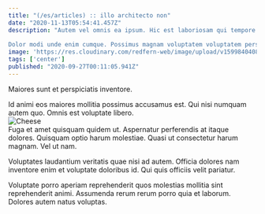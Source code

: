 ```yaml
---
title: "(/es/articles) :: illo architecto non"
date: "2020-11-13T05:54:41.457Z"
description: "Autem vel omnis ea ipsum. Hic est laboriosam qui tempore ut beatae quibusdam. Suscipit autem quidem aut doloremque nulla qui.
 Dolor modi unde enim cumque. Possimus magnam voluptatem voluptatem perspiciatis esse. Laborum adipisci dolorum molestias et debitis aut consectetur voluptatem."
image: 'https://res.cloudinary.com/redfern-web/image/upload/v1599840408/redfern-dev/png/nuxt.png'
tags: ['center']
published: "2020-09-27T00:11:05.941Z"
---
```

<div class="bg-blue-800 text-white p-4 mb-4">
Maiores sunt et perspiciatis inventore.
</div>  

Id animi eos maiores mollitia possimus accusamus est. Qui nisi numquam autem quo. Omnis est voluptate libero.  
![Cheese](http://placeimg.com/640/480/animals)  
Fuga et amet quisquam quidem ut. Aspernatur perferendis at itaque dolores. Quisquam optio harum molestiae. Quasi ut consectetur harum magnam. Vel ut nam.
 Voluptates laudantium veritatis quae nisi ad autem. Officia dolores nam inventore enim et voluptate doloribus id. Qui quis officiis velit pariatur.
 Voluptate porro aperiam reprehenderit quos molestias mollitia sint reprehenderit animi. Assumenda rerum rerum porro quia et laborum. Dolores autem natus voluptas.  